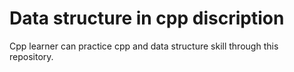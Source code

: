 # Data structure in cpp discription
Cpp learner can practice cpp and data structure skill through this repository.





